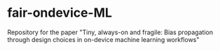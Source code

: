 # fair-ondevice-ML
Repository for the paper "Tiny, always-on and fragile: Bias propagation through design choices in on-device machine learning workflows"

